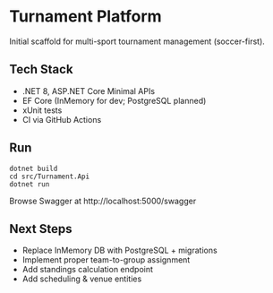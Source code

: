 # Turnament Platform

Initial scaffold for multi-sport tournament management (soccer-first).

## Tech Stack
- .NET 8, ASP.NET Core Minimal APIs
- EF Core (InMemory for dev; PostgreSQL planned)
- xUnit tests
- CI via GitHub Actions

## Run
```
dotnet build
cd src/Turnament.Api
dotnet run
```
Browse Swagger at http://localhost:5000/swagger

## Next Steps
- Replace InMemory DB with PostgreSQL + migrations
- Implement proper team-to-group assignment
- Add standings calculation endpoint
- Add scheduling & venue entities
